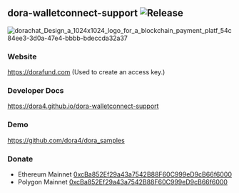 dora-walletconnect-support
![Release](https://jitpack.io/v/dora4/dora-walletconnect-support.svg)
--------------------------------

![dorachat_Design_a_1024x1024_logo_for_a_blockchain_payment_platf_54c84ee3-3d0a-47e4-bbbb-bdeccda32a37](https://github.com/user-attachments/assets/8a459c40-983c-4f4e-9579-1bffd50088a3)

### Website

https://dorafund.com (Used to create an access key.)

### Developer Docs

https://dora4.github.io/dora-walletconnect-support

### Demo

https://github.com/dora4/dora_samples

### Donate

- Ethereum Mainnet [0xcBa852Ef29a43a7542B88F60C999eD9cB66f6000](https://etherscan.io/address/0xcBa852Ef29a43a7542B88F60C999eD9cB66f6000)
- Polygon Mainnet [0xcBa852Ef29a43a7542B88F60C999eD9cB66f6000](https://polygonscan.com/address/0xcBa852Ef29a43a7542B88F60C999eD9cB66f6000)
